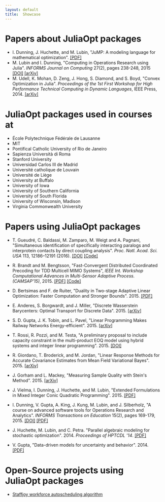 ```yaml
---
layout: default
title:  Showcase
---
```


# Papers about JuliaOpt packages
- I. Dunning, J. Huchette, and M. Lubin, "JuMP: A modeling language for mathematical optimization". <a href="http://www.optimization-online.org/DB_FILE/2015/04/4891.pdf">[PDF]</a>
- M. Lubin and I. Dunning, "Computing in Operations Research using Julia". <i>INFORMS Journal on Computing</i> 27(2), pages 238-248, 2015 <a href="http://dx.doi.org/10.1287/ijoc.2014.0623">[DOI]</a> <a href="http://arxiv.org/abs/1312.1431">[arXiv]</a>
- M. Udell, K. Mohan, D. Zeng, J. Hong, S. Diamond, and S. Boyd, "Convex Optimization in Julia". <i>Proceedings of the 1st First Workshop for High Performance Technical Computing in Dynamic Languages</i>, IEEE Press, 2014. <a href="http://arxiv.org/abs/1410.4821">[arXiv]</a>


# JuliaOpt packages used in courses at
- École Polytechnique Fédérale de Lausanne
- MIT
- Pontifical Catholic University of Rio de Janeiro
- Sapienza Università di Roma
- Stanford University
- Universidad Carlos III de Madrid
- Université catholique de Louvain
- Université de Liège
- University at Buffalo
- University of Iowa
- University of Southern California
- University of South Florida
- University of Wisconsin, Madison
- Virginia Commonwealth University

# Papers using JuliaOpt packages
- T. Gueudré, C. Baldassi, M. Zamparo, M. Weigt and A. Pagnani,
  "Simultaneous identification of specifically interacting paralogs and interprotein contacts by direct coupling analysis".
  <i>Proc. Natl. Acad. Sci. USA</i> 113, 12186–12191 (2016).
  <a href="http://dx.doi.org/10.1073/pnas.1607570113">[DOI]</a>
  <a href="https://github.com/Mirmu/ParalogMatching.jl">[Code]</a>

- R. Brandt and M. Bengtsson, "Fast-Convergent Distributed Coordinated Precoding for TDD Multicell MIMO Systems",
<i>IEEE Int. Workshop Computational Advances in Multi-Sensor Adaptive Process. (CAMSAP'15)</i>, 2015.
<a href="http://kth.diva-portal.org/smash/get/diva2:861877/FULLTEXT01.pdf">[PDF]</a>
<a href="https://github.com/rasmusbrandt/FastConvergentCoordinatedPrecoding.jl">[Code]</a>

- D. Bertsimas and F. de Ruiter, "Duality in Two-stage Adaptive Linear Optimization: Faster Computation and Stronger Bounds". 2015. <a href="http://www.optimization-online.org/DB_FILE/2015/08/5053.pdf">[PDF]</a>

- E. Anderes, S. Borgwardt, and J. Miller, "Discrete Wasserstein Barycenters: Optimal Transport for Discrete Data". 2015. <a href="http://arxiv.org/abs/1507.07218">[arXiv]</a>

- S. D. Gupta, J. K. Tobin, and L. Pavel, "Linear Programming Makes Railway Networks Energy-efficient". 2015. <a href="http://arxiv.org/abs/1506.08243">[arXiv]</a>

- T. Rossi, R. Pozzi, and M. Testa, "A preliminary proposal to include capacity constraint in the multi-product EOQ model using hybrid systems and integer linear programming". 2015. <a href="http://dx.doi.org/10.1109/IEOM.2015.7093735">[DOI]</a>

- R. Giordano, T. Broderick, and M. Jordan,
"Linear Response Methods for Accurate Covariance Estimates from Mean Field Variational Bayes". 2015.
<a href="http://arxiv.org/abs/1506.04088">[arXiv]</a>

- J. Gorham and L. Mackey,
"Measuring Sample Quality with Stein's Method". 2015.
<a href="http://arxiv.org/abs/1506.03039">[arXiv]</a>

- J. Vielma, I. Dunning, J. Huchette, and M. Lubin,
"Extended Formulations in Mixed Integer Conic Quadratic Programming". 2015.
<a href="http://web.mit.edu/jvielma/www/publications/Extended-Formulations-in-Mixed-Integer-Conic.pdf">[PDF]</a>

- I. Dunning, V. Gupta, A. King, J. Kung, M. Lubin, and J. Silberholz, "A course on advanced software tools for Operations Research and Analytics". <i>INFORMS Transactions on Education</i> 15(2), pages 169-179, 2015. <a href="http://dx.doi.org/10.1287/ited.2014.0131">[DOI]</a> <a href="http://josilber.scripts.mit.edu/IAPEducationPaperDistribute.pdf">[PDF]</a>

- J. Huchette, M. Lubin, and C. Petra.
"Parallel algebraic modeling for stochastic optimization". 2014.
<i>Proceedings of HPTCDL '14</i>.
<a href="http://www.mcs.anl.gov/~petra/papers/StochJuMP.pdf">[PDF]</a>

- V. Gupta, "Data-driven models for uncertainty and behavior". 2014. <a href="http://hdl.handle.net/1721.1/91301">[PDF]</a>

# Open-Source projects using JuliaOpt packages

- [Staffjoy workforce autoscheduling algorithm](https://github.com/staffjoy/autoscheduler)
